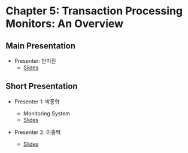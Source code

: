 # Chapter 5: Transaction Processing Monitors: An Overview

## Main Presentation 

- Presenter: 안미진
  - [Slides](slides/ch5-transaction-processing-monitors-an-overview.pdf)

## Short Presentation

- Presenter 1: 박종혁
  - Monitoring System
  - [Slides](slides/ch5-monitoring-system.pdf)
  
- Presenter 2: 이종백
  - [Slides](slides/ch5-tmax.pdf)

